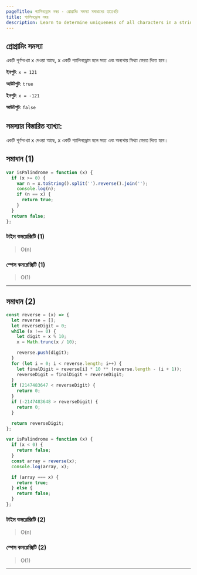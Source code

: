 ```yaml
---
pageTitle: প্যালিনড্রোম নম্বর - প্রোগ্রামিং সমস্যা সমাধানের হাতেখড়ি
title: প্যালিনড্রোম নম্বর
description: Learn to determine uniqueness of all characters in a string.
---
```


## প্রোগ্রামিং সমস্যা

একটি পূর্ণসংখ্যা x দেওয়া আছে, x একটি প্যালিনড্রোম হলে সত্য এবং অন্যথায় মিথ্যা ফেরত দিতে হবে।

**ইনপুট**: `x = 121`

**আউটপুট**: `true`

**ইনপুট**: `x = -121`

**আউটপুট**: `false`

## সমস্যার বিস্তারিত ব্যাখ্যা:

একটি পূর্ণসংখ্যা x দেওয়া আছে, x একটি প্যালিনড্রোম হলে সত্য এবং অন্যথায় মিথ্যা ফেরত দিতে হবে।

## সমাধান (1)

```js
var isPalindrome = function (x) {
  if (x >= 0) {
    var n = x.toString().split('').reverse().join('');
    console.log(n);
    if (n == x) {
      return true;
    }
  }
  return false;
};
```

### টাইম কমপ্লেক্সিটি (1)

> O(n)

### স্পেস কমপ্লেক্সিটি (1)

> O(1)

---

## সমাধান (2)

```js
const reverse = (x) => {
  let reverse = [];
  let reverseDigit = 0;
  while (x !== 0) {
    let digit = x % 10;
    x = Math.trunc(x / 10);

    reverse.push(digit);
  }
  for (let i = 0; i < reverse.length; i++) {
    let finalDigit = reverse[i] * 10 ** (reverse.length - (i + 1));
    reverseDigit = finalDigit + reverseDigit;
  }
  if (2147483647 < reverseDigit) {
    return 0;
  }
  if (-2147483648 > reverseDigit) {
    return 0;
  }

  return reverseDigit;
};

var isPalindrome = function (x) {
  if (x < 0) {
    return false;
  }
  const array = reverse(x);
  console.log(array, x);

  if (array === x) {
    return true;
  } else {
    return false;
  }
};
```

### টাইম কমপ্লেক্সিটি (2)

> O(n)

### স্পেস কমপ্লেক্সিটি (2)

> O(1)

---

